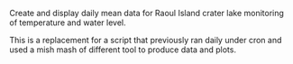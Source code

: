 Create and display daily mean data for Raoul Island crater lake monitoring of temperature and water level.

This is a replacement for a script that previously ran daily under cron and used a mish mash of different tool to produce data and plots.
